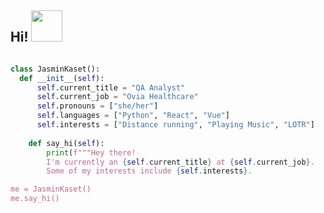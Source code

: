 <h2> Hi! <img src="https://media.giphy.com/media/l4FGI8GoTL7N4DsyI/giphy.gif" width="50"></h2>

```python

class JasminKaset():
  def __init__(self):
      self.current_title = "QA Analyst"
      self.current_job = "Ovia Healthcare"
      self.pronouns = ["she/her"]
      self.languages = ["Python", "React", "Vue"]
      self.interests = ["Distance running", "Playing Music", "LOTR"] 
      
    def say_hi(self):
        print(f"""Hey there!
        I'm currently an {self.current_title} at {self.current_job}.
        Some of my interests include {self.interests}.

me = JasminKaset()
me.say_hi()

```

<!--
**jkaset** is a  _special_ ✨ repository because its `README.md` (this file) appears on your GitHub profile.

Here are some ideas to get you started:

- 🔭 I’m currently working on ...
- 🌱 I’m currently learning ...
- 👯 I’m looking to collaborate on ...
- 🤔 I’m looking for help with ...
- 💬 Ask me about ...
- 📫 How to reach me: ...
- 😄 Pronouns: ...
- ⚡ Fun fact: ...
-->
